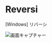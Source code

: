 # Reversi
[Windows] リバーシ

![画面キャプチャー](https://github.com/kenjinote/Reversi/wiki/preview.png "画面キャプチャー")
